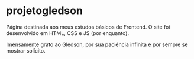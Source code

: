 # projetogledson

Página destinada aos meus estudos básicos de Frontend.
O site foi desenvolvido em HTML, CSS e JS (por enquanto).

Imensamente grato ao Gledson, por sua paciência infinita e por sempre se mostrar solícito.
